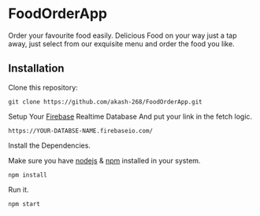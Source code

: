 # FoodOrderApp
Order your favourite food easily. Delicious Food on your way just a tap away, just select from our exquisite menu and order the food you like.
## Installation
Clone this repository:
```
git clone https://github.com/akash-268/FoodOrderApp.git
```
Setup Your [Firebase](https://firebase.google.com/) Realtime Database And put your link in the fetch logic.
```
https://YOUR-DATABSE-NAME.firebaseio.com/
```
Install the Dependencies. 

Make sure you have [nodejs](https://nodejs.org/en/) & [npm](https://www.npmjs.com/) installed in your system.
```
npm install
```
Run it.
```
npm start
```
